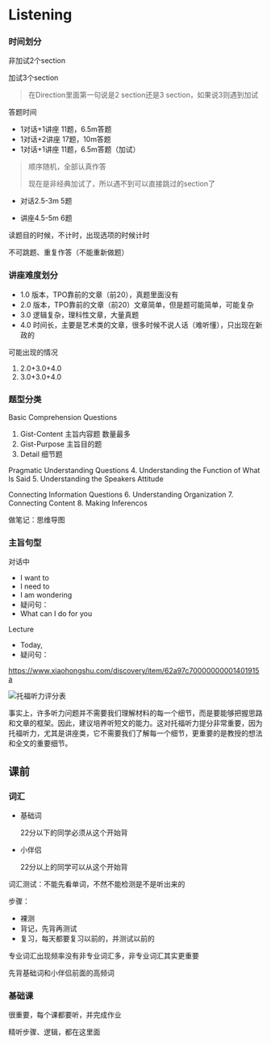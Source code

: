 # Listening

### 时间划分

非加试2个section

加试3个section

> 在Direction里面第一句说是2 section还是3 section，如果说3则遇到加试

答题时间

- 1对话+1讲座 11题，6.5m答题
- 1对话+2讲座 17题，10m答题
- 1对话+1讲座 11题，6.5m答题（加试）

> 顺序随机，全部认真作答
>
> 现在是非经典加试了，所以遇不到可以直接跳过的section了



- 对话2.5-3m 5题

- 讲座4.5-5m 6题


读题目的时候，不计时，出现选项的时候计时

不可跳题、重复作答（不能重新做题）



### 讲座难度划分

- 1.0 版本，TPO靠前的文章（前20），真题里面没有
- 2.0 版本，TPO靠前的文章（前20）文章简单，但是题可能简单，可能复杂
- 3.0 逻辑复杂，理科性文章，大量真题
- 4.0 时间长，主要是艺术类的文章，很多时候不说人话（难听懂），只出现在新政的



可能出现的情况

1. 2.0+3.0+4.0
2. 3.0+3.0+4.0



### 题型分类

Basic Comprehension Questions

1. Gist-Content 主旨内容题 数量最多
2. Gist-Purpose 主旨目的题
3. Detail 细节题

Pragmatic Understanding Questions
4. Understanding the Function of What ls Said
5. Understanding the Speakers Attitude

Connecting Information Questions
6. Understanding Organization
7. Connecting Content
8. Making Inferencos

做笔记：思维导图



### 主旨句型

对话中

- I want to
- I need to
- I am wondering
- 疑问句：
- What can I do for you

Lecture

- Today, 
- 疑问句：

https://www.xiaohongshu.com/discovery/item/62a97c70000000001401915a

![托福听力评分表](https://xingqiu-tuchuang-1256524210.cos.ap-shanghai.myqcloud.com/3978/88541646808716.png)

事实上，许多听力问题并不需要我们理解材料的每一个细节，而是要能够把握思路和文章的框架。因此，建议培养听短文的能力。这对托福听力提分非常重要，因为托福听力，尤其是讲座类，它不需要我们了解每一个细节，更重要的是教授的想法和全文的重要细节。



## 课前

### 词汇

- 基础词

  22分以下的同学必须从这个开始背

- 小伴侣

  22分以上的同学可以从这个开始背

词汇测试：不能先看单词，不然不能检测是不是听出来的

步骤：

- 裸测
- 背记，先背再测试
- 复习，每天都要复习以前的，并测试以前的

专业词汇出现频率没有非专业词汇多，非专业词汇其实更重要

先背基础词和小伴侣前面的高频词

### 基础课

很重要，每个课都要听，并完成作业

精听步骤、逻辑，都在这里面



